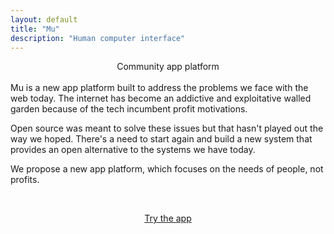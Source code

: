 ```yaml
---
layout: default
title: "Mu"
description: "Human computer interface"
---
```

<center>Community app platform</center>
<br>
<div id="abstract">
Mu is a new app platform built to address the problems we face with the web today. The internet has become an addictive and exploitative walled garden because 
of the tech incumbent profit motivations.

<p>Open source was meant to solve these issues but
that hasn't played out the way we hoped. There's a need
to start again and build a new system that provides an open alternative
to the systems we have today.</p>
<p>
We propose a new app platform, which focuses on the needs of people, not profits.
</p>
</div>
<div id="abstract">
  <br>
  <p style="text-align: center;">
    <a href="https://mu.app">Try the app</a>
  </p>
</div>
